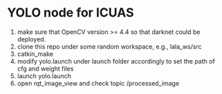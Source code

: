 # YOLO node for ICUAS

1. make sure that OpenCV version >= 4.4 so that darknet could be deployed.
2. clone this repo under some random workspace, e.g., lala_ws/src
3. catkin_make
4. modify yolo.launch under launch folder accordingly to set the path of cfg and weight files
5. launch yolo.launch
6. open rqt_image_view and check topic /processed_image